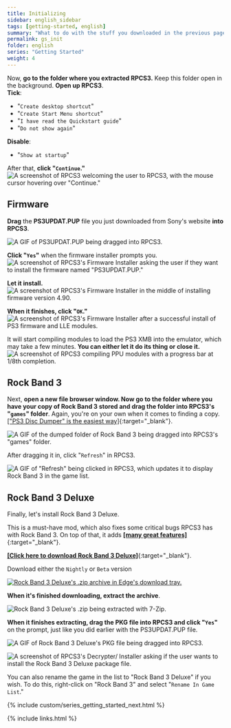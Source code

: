 ```yaml
---
title: Initializing
sidebar: english_sidebar
tags: [getting-started, english]
summary: "What to do with the stuff you downloaded in the previous page."
permalink: gs_init
folder: english
series: "Getting Started"
weight: 4
---
```


Now, **go to the folder where you extracted RPCS3.** Keep this folder open in the background. **Open up RPCS3**.  
**Tick**:
* "`Create desktop shortcut`"
* "`Create Start Menu shortcut`"
* "`I have read the Quickstart guide`"
* "`Do not show again`"  

**Disable**:
* "`Show at startup`"  

After that, **click "`Continue`."**  
![A screenshot of RPCS3 welcoming the user to RPCS3, with the mouse cursor hovering over "Continue."](https://rb3pc.milohax.org/images/install/rpcs3init.png "Welcome to RPCS3")

## Firmware

**Drag** the **PS3UPDAT.PUP** file you just downloaded from Sony's website **into RPCS3**. 

![A GIF of PS3UPDAT.PUP being dragged into RPCS3.](https://rb3pc.milohax.org/images/install/rpcs3fwdnd.gif "PST3UPDAT.PUP")

**Click "`Yes`"** when the firmware installer prompts you.  
![A screenshot of RPCS3's Firmware Installer asking the user if they want to install the firmware named "PS3UPDAT.PUP."](https://rb3pc.milohax.org/images/install/fwinstall.png "RPCS3 Firmware Installer")

**Let it install.**  
![A screenshot of RPCS3's Firmware Installer in the middle of installing firmware version 4.90.](https://rb3pc.milohax.org/images/install/rpcs3fw.png "RPCS3 Firmware Installer progress")

**When it finishes, click "`OK`."**  
![A screenshot of RPCS3's Firmware Installer after a successful install of PS3 firmware and LLE modules.](https://rb3pc.milohax.org/images/install/rpcs3fwdone.png "Success!")

It will start compiling modules to load the PS3 XMB into the emulator, which may take a few minutes. **You can either let it do its thing or close it.**  
![A screenshot of RPCS3 compiling PPU modules with a progress bar at 1/8th completion.](https://rb3pc.milohax.org/images/install/rpcs3fwcomp.png "Compiling PPU modules...")

## Rock Band 3

Next, **open a new file browser window. Now go to the folder where you have your copy of Rock Band 3 stored and drag the folder into RPCS3's "`games`" folder**. Again, you're on your own when it comes to finding a copy. [["PS3 Disc Dumper" is the easiest way]](https://youtu.be/mRxSKxoYt_g){:target="_blank"}.

![A GIF of the dumped folder of Rock Band 3 being dragged into RPCS3's "games" folder.](https://rb3pc.milohax.org/images/install/rpcs3rb3dnd.gif "Rock Band 3 [BLUS30463]")

After dragging it in, click "`Refresh`" in RPCS3.

![A GIF of "Refresh" being clicked in RPCS3, which updates it to display Rock Band 3 in the game list.](https://rb3pc.milohax.org/images/install/rpcs3refresh.gif "Rock Band 3 [BLUS30463]")

## Rock Band 3 Deluxe

Finally, let's install Rock Band 3 Deluxe.

This is a must-have mod, which also fixes some critical bugs RPCS3 has with Rock Band 3. On top of that, it adds [**[many great features]**](https://rb3dx.milohax.org/features){:target="_blank"}.

[**[Click here to download Rock Band 3 Deluxe]**](https://rb3dx.milohax.org/downloads){:target="_blank"}.

Download either the `Nightly` or `Beta` version 

[![Rock Band 3 Deluxe's .zip archive in Edge's download tray.](https://rb3pc.milohax.org/images/install/rb3dxdl.png)](https://rb3dx.milohax.org/downloads "RB3DX-PS3.zip")

**When it's finished downloading, extract the archive**.  

![Rock Band 3 Deluxe's .zip being extracted with 7-Zip.](https://rb3pc.milohax.org/images/install/rb3dxext.png "RB3DX-PS3.zip")

**When it finishes extracting, drag the PKG file into RPCS3 and click "`Yes`"** on the prompt, just like you did earlier with the PS3UPDAT.PUP file.  

![A GIF of Rock Band 3 Deluxe's PKG file being dragged into RPCS3.](https://rb3pc.milohax.org/images/install/rpcs3rb3dxdnd.gif "Rock Band 3 Deluxe PKG file")

![A screenshot of RPCS3's Decrypter/ Installer asking if the user wants to install the Rock Band 3 Deluxe package file.](https://rb3pc.milohax.org/images/install/rpcs3pkg.png "PKG Decrypter/ Installer")

You can also rename the game in the list to "Rock Band 3 Deluxe" if you wish. To do this, right-click on "Rock Band 3" and select "`Rename In Game List`."

{% include custom/series_getting_started_next.html %}

{% include links.html %}
